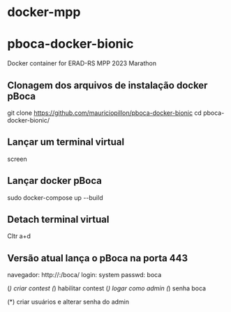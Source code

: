 # docker-mpp
# pboca-docker-bionic
Docker container for ERAD-RS MPP 2023 Marathon

## Clonagem dos arquivos de instalação docker pBoca
git clone https://github.com/mauriciopillon/pboca-docker-bionic
cd pboca-docker-bionic/

## Lançar um terminal virtual
screen
## Lançar docker pBoca
sudo docker-compose up --build
## Detach terminal virtual
Cltr a+d

## Versão atual lança o pBoca na porta 443
navegador: http://<IP>:<PORTA>/boca/
login: system
passwd: boca

(*) criar contest
(*) habilitar contest
(*) logar como admin
(*) senha boca

(*) criar usuários e alterar senha do admin


